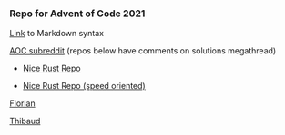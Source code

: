 
### Repo for Advent of Code 2021

[Link](https://www.markdownguide.org/basic-syntax/) to Markdown syntax

[AOC subreddit](https://www.reddit.com/r/adventofcode/) (repos below have comments on solutions megathread)

- [Nice Rust Repo](https://github.com/Crazytieguy/advent-2021)

- [Nice Rust Repo (speed oriented)](https://github.com/timvisee/advent-of-code-2021)

[Florian](https://github.com/flothesof/advent_of_code2021)

[Thibaud](https://github.com/forthib/aoc2021)